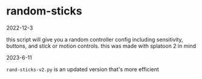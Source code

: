 # random-sticks

2022-12-3

this script will give you a random controller config including sensitivity, buttons, and stick or motion controls. this was made with splatoon 2 in mind

2023-6-11

`rand-sticks-v2.py` is an updated version that's more efficient
